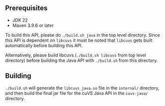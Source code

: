 Prerequisites
-------------

* JDK 22
* Maven 3.9.6 or later

To build this API, please do `./build.sh java` in the top level directory. Since this API is dependent on `libcuvs` it must be noted that `libcuvs` gets built automatically before building this API.

Alternatively, please build libcuvs (`./build.sh libcuvs` from top level directory) before building the Java API with `./build.sh` from this directory.

Building
--------

`./build.sh` will generate the `libcuvs_java.so` file in the `internal/` directory, and then build the final jar file for the cuVS Java API in the `cuvs-java/` directory.
